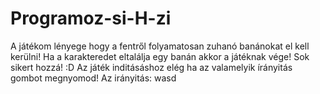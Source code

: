 # Programoz-si-H-zi
A játékom lényege hogy a fentről folyamatosan zuhanó banánokat el kell kerülni! Ha a karakteredet eltalálja egy banán akkor a játéknak vége! Sok sikert hozzá! :D
Az játék inditásáshoz elég ha az valamelyik írányitás gombot megnyomod!
Az irányitás: wasd
